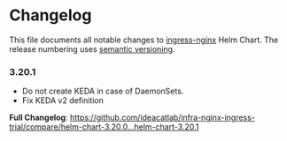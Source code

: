 # Changelog

This file documents all notable changes to [ingress-nginx](https://github.com/ideacatlab/infra-nginx-ingress-trial) Helm Chart. The release numbering uses [semantic versioning](http://semver.org).

### 3.20.1

* Do not create KEDA in case of DaemonSets.
* Fix KEDA v2 definition

**Full Changelog**: https://github.com/ideacatlab/infra-nginx-ingress-trial/compare/helm-chart-3.20.0...helm-chart-3.20.1
